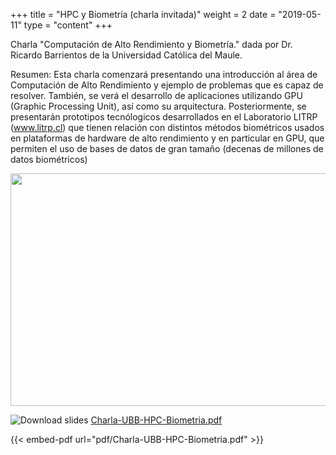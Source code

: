 +++
title = "HPC y Biometría (charla invitada)"
weight = 2
date = "2019-05-11"
type = "content"
+++

Charla "Computación de Alto Rendimiento y Biometría." dada por Dr. Ricardo Barrientos de la Universidad Católica del Maule.

Resumen: Esta charla comenzará presentando una introducción al área de Computación de Alto Rendimiento y ejemplo de problemas que es capaz de resolver. También, se verá el desarrollo de aplicaciones utilizando GPU (Graphic Processing Unit), así como su arquitectura. Posteriormente, se presentarán prototipos tecnólogicos desarrollados en el Laboratorio LITRP (www.litrp.cl) que tienen relación con distintos métodos biométricos usados en plataformas de hardware de alto rendimiento y en particular en GPU, que permiten el uso de bases de datos de gran tamaño (decenas de millones de datos biométricos)

<p align="center">
  <img src="../../images/charlaHPC.jpeg"  width="526" height="372">
</p>

![Download slides](../../images/pdf_web.png) [Charla-UBB-HPC-Biometria.pdf](../../pdf/Charla-UBB-HPC-Biometria.pdf)

{{< embed-pdf url="pdf/Charla-UBB-HPC-Biometria.pdf" >}}